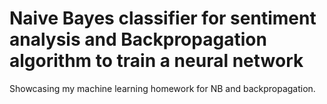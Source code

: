 # Naive Bayes classifier for sentiment analysis and Backpropagation algorithm to train a neural network
Showcasing my machine learning homework for NB and backpropagation.
